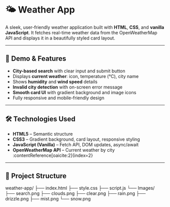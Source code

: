 # 🌤️ Weather App

A sleek, user-friendly weather application built with **HTML**, **CSS**, and **vanilla JavaScript**. It fetches real-time weather data from the OpenWeatherMap API and displays it in a beautifully styled card layout.

---

## 📸 Demo & Features

- **City-based search** with clear input and submit button  
- Displays **current weather**: icon, temperature (°C), city name  
- Shows **humidity** and **wind speed** details  
- **Invalid city detection** with on-screen error message  
- **Smooth card UI** with gradient background and image icons  
- Fully responsive and mobile-friendly design

---

## 🛠️ Technologies Used

- **HTML5** – Semantic structure  
- **CSS3** – Gradient background, card layout, responsive styling  
- **JavaScript (Vanilla)** – Fetch API, DOM updates, async/await  
- **OpenWeatherMap API** – Current weather by city :contentReference[oaicite:2]{index=2}

---

## 📁 Project Structure

weather-app/
├── index.html
├── style.css
├── script.js
└── Images/
    ├── search.png
    ├── clouds.png
    ├── clear.png
    ├── rain.png
    ├── drizzle.png
    ├── mist.png
    └── snow.png
